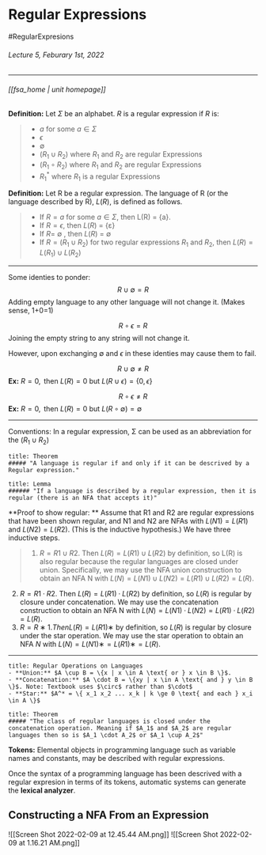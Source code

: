 # Regular Expressions
#RegularExpresions
###### Lecture 5, Feburary 1st, 2022
---
###### [[fsa_home | unit homepage]]
>
**Definition:**
Let $\Sigma$ be an alphabet. $R$ is a regular expression if $R$ is:
>* $a$ for some $a \in \Sigma$
>* $\epsilon$
>* ∅
>* $(R_1 \cup R_2)$ where $R_1$ and $R_2$ are regular Expressions
>* $(R_1 \circ R_2)$ where $R_1$ and $R_2$ are regular Expressions
>* $R_1^*$ where $R_1$ is a regular Expressions
>
**Definition:**
Let R be a regular expression. The language of R (or the language described by R), $L(R)$, is defined as follows.
>* If $R = a$ for some $a \in \Sigma$, then L(R) = {a}.
>* If $R = \epsilon$, then $L(R)$ = {ε}
>* If $R =$ ∅ , then $L(R)$ = ∅
>* If $R = (R_1 \cup R_2)$ for two regular expressions $R_1$ and $R_2$, then $L(R) = L(R_1) \cup L(R_2)$

---

Some identies to ponder:
$$R \cup \emptyset = R$$
Adding empty language to any other language will not change it. (Makes sense, 1+0=1)

$$R \circ \epsilon = R$$
Joining the empty string to any string will not change it.

However, upon exchanging $\emptyset$ and $\epsilon$ in these identies may cause them to fail.

$$R \cup \emptyset \not = R$$
**Ex:** $R = 0, \text{ then } L(R) = {0} \text{ but } L(R \cup \epsilon) = \{0, \epsilon \}$

$$R \circ \epsilon \not = R$$
**Ex:** $R = 0, \text{ then } L(R) = {0} \text{ but } L(R \circ \emptyset) = \emptyset$


---
Conventions:
In a regular expression, Σ can be used as an abbreviation for the ($R_1 ∪ R_2$)
```ad-hint
title: Theorem 
##### "A language is regular if and only if it can be descrived by a Regular expression."
```

```ad-abstract
title: Lemma
###### "If a language is described by a regular expression, then it is regular (there is an NFA that accepts it)"
```
>
**Proof to show regular: **
Assume that R1 and R2 are regular expressions that have been shown regular, and N1 and N2 are NFAs with $L(N1) = L(R1)$ and $L(N2) = L(R2)$. (This is the inductive hypothesis.) We have three inductive steps.
>1. $R = R1 ∪ R2$. Then $L(R) = L(R1) ∪ L(R2)$ by definition, so L(R) is also regular because the regular languages are closed under union. Specifically, we may use the NFA union construction to obtain an NFA N with $L(N) = L(N1) ∪ L(N2) = L(R1) ∪ L(R2) = L(R)$.
2. $R = R1 · R2$. Then $L(R) = L(R1) · L(R2)$ by definition, so $L(R)$ is regular by closure under concatenation. We may use the concatenation construction to obtain an NFA N with $L(N) = L(N1) · L(N2) = L(R1) · L(R2) = L(R)$.
3. $R = R∗1. Then L(R) = L(R1)∗$ by definition, so $L(R)$ is regular by closure under the star operation. We may use the star operation to obtain an NFA $N$ with $L(N) = L(N1)∗ = L(R1)∗ = L(R)$.

---

```ad-abstract
title: Regular Operations on Languages
- **Union:** $A \cup B = \{x | x \in A \text{ or } x \in B \}$.
- **Concatenation:** $A \cdot B = \{xy | x \in A \text{ and } y \in B \}$. Note: Textbook uses $\circ$ rather than $\cdot$
- **Star:** $A^* = \{ x_1 x_2 ... x_k | k \ge 0 \text{ and each } x_i \in A \}$
```

```ad-hint
title: Theorem 
##### "The class of regular languages is closed under the concatenation operation. Meaning if $A_1$ and $A_2$ are regular languages then so is $A_1 \cdot A_2$ or $A_1 \cup A_2$"
```

**Tokens:** Elemental objects in programming language such as variable names and constants, may be described with regular expressions.

Once the syntax of a programming language has been descrived with a regular expresion in terms of its tokens, automatic systems can generate the **lexical analyzer**.

## Constructing a NFA From an Expression

![[Screen Shot 2022-02-09 at 12.45.44 AM.png]]
![[Screen Shot 2022-02-09 at 1.16.21 AM.png]]